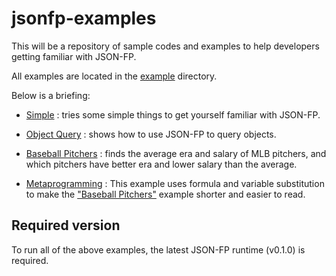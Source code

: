jsonfp-examples
===============

This will be a repository of sample codes and examples to help developers getting familiar with JSON-FP.

All examples are located in the [example](https://github.com/benlue/jsonfp-examples/tree/master/examples) directory.

Below is a briefing:

+ [Simple](https://github.com/benlue/jsonfp-examples/blob/master/examples/simple/simple.js) : tries some simple things to get yourself familiar with JSON-FP.

+ [Object Query](https://github.com/benlue/jsonfp-examples/blob/master/examples/ObjectQuery/ObjectQuery.js) : shows how to use JSON-FP to query objects.

+ [Baseball Pitchers](https://github.com/benlue/jsonfp-examples/blob/master/examples/bbPitcher/README.md) : finds the average era and salary of MLB pitchers, and which pitchers have better era and lower salary than the average.

+ [Metaprogramming](https://github.com/benlue/jsonfp-examples/blob/master/examples/metapro/README.md) : This example uses formula and variable substitution to make the ["Baseball Pitchers"](https://github.com/benlue/jsonfp-examples/blob/master/examples/bbPitcher/BaseballPitchers.js) example shorter and easier to read.

## Required version
To run all of the above examples, the latest JSON-FP runtime (v0.1.0) is required.
